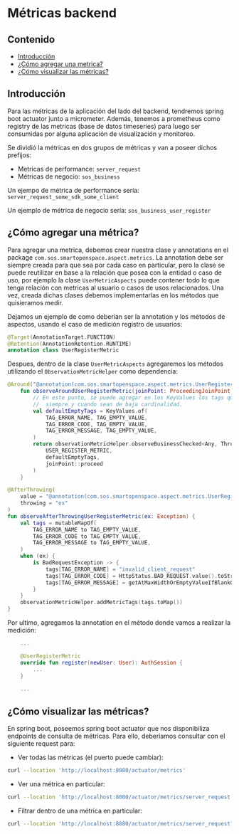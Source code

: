 # Métricas backend

## Contenido

- [Introducción](#introducción)
- [¿Cómo agregar una metrica?](#cómo-agregar-una-métrica)
- [¿Cómo visualizar las métricas?](#cómo-visualizar-las-métricas)

## Introducción

Para las métricas de la aplicación del lado del backend, tendremos spring boot actuator junto a micrometer. Además, tenemos a prometheus como registry de las metricas (base de datos timeseries) para luego ser consumidas por alguna aplicación de visualización y monitoreo.

Se dividió la métricas en dos grupos de métricas y van a poseer dichos prefijos:

- Metricas de performance: `server_request`
- Métricas de negocio: `sos_business`

Un ejempo de métrica de performance sería: `server_request_some_sdk_some_client`

Un ejemplo de métrica de negocio sería: `sos_business_user_register`


## ¿Cómo agregar una métrica?


Para agregar una metrica, debemos crear nuestra clase y annotations en el package `com.sos.smartopenspace.aspect.metrics`. La annotation debe ser siempre creada para que sea por cada caso en particular, pero la clase se puede reutilizar en base a la relación que posea con la entidad o caso de uso, por ejemplo la clase `UserMetricAspects` puede contener todo lo que tenga relación con metricas al usuario o casos de usos relacionados. Una vez, creada dichas clases debemos implementarlas en los métodos que quisieramos medir.


Dejamos un ejemplo de como deberían ser la annotation y los métodos de aspectos, usando el caso de medición registro de usuarios:

```kotlin
@Target(AnnotationTarget.FUNCTION)
@Retention(AnnotationRetention.RUNTIME)
annotation class UserRegisterMetric
```

Despues, dentro de la clase `UserMetricAspects` agregaremos los métodos utilizando el `ObservationMetricHelper` como dependencia:

```kotlin
@Around("@annotation(com.sos.smartopenspace.aspect.metrics.UserRegisterMetric)")
    fun observeAroundUserRegisterMetric(joinPoint: ProceedingJoinPoint): Any? {
        // En este punto, se puede agregar en los KeyValues los tags que se desean agregar
        //  siempre y cuando sean de baja cardinalidad.
        val defaultEmptyTags = KeyValues.of(
            TAG_ERROR_NAME, TAG_EMPTY_VALUE,
            TAG_ERROR_CODE, TAG_EMPTY_VALUE,
            TAG_ERROR_MESSAGE, TAG_EMPTY_VALUE,
        )
        return observationMetricHelper.observeBusinessChecked<Any, Throwable>(
            USER_REGISTER_METRIC,
            defaultEmptyTags,
            joinPoint::proceed
        )
    }

@AfterThrowing(
    value = "@annotation(com.sos.smartopenspace.aspect.metrics.UserRegisterMetric)",
    throwing = "ex"
)
fun observeAfterThrowingUserRegisterMetric(ex: Exception) {
    val tags = mutableMapOf(
        TAG_ERROR_NAME to TAG_EMPTY_VALUE,
        TAG_ERROR_CODE to TAG_EMPTY_VALUE,
        TAG_ERROR_MESSAGE to TAG_EMPTY_VALUE,
    )
    when (ex) {
        is BadRequestException -> {
            tags[TAG_ERROR_NAME] = "invalid_client_request"
            tags[TAG_ERROR_CODE] = HttpStatus.BAD_REQUEST.value().toString()
            tags[TAG_ERROR_MESSAGE] = getAtMaxWidthOrEmptyValueIfBlankOrNull(ex.message)
        }
    }
    observationMetricHelper.addMetricTags(tags.toMap())
}

```

Por ultimo, agregamos la annotation en el método donde vamos a realizar la medición:

```kotlin
    ...

    @UserRegisterMetric
    override fun register(newUser: User): AuthSession {
        ...
    }
    
    ...
```


## ¿Cómo visualizar las métricas?

En spring boot, poseemos spring boot actuator que nos disponibiliza endpoints de consulta de métricas. Para ello, deberíamos consultar con el siguiente request para:

- Ver todas las métricas (el puerto puede cambiar):

```bash
curl --location 'http://localhost:8080/actuator/metrics'
```


- Ver una métrica en particular:

```bash
curl --location 'http://localhost:8080/actuator/metrics/server_request'
```

- Filtrar dentro de una métrica en particular:

```bash
curl --location 'http://localhost:8080/actuator/metrics/server_request?tag=uri%3A%2FopenSpace%2F%7Bid%7D'
```